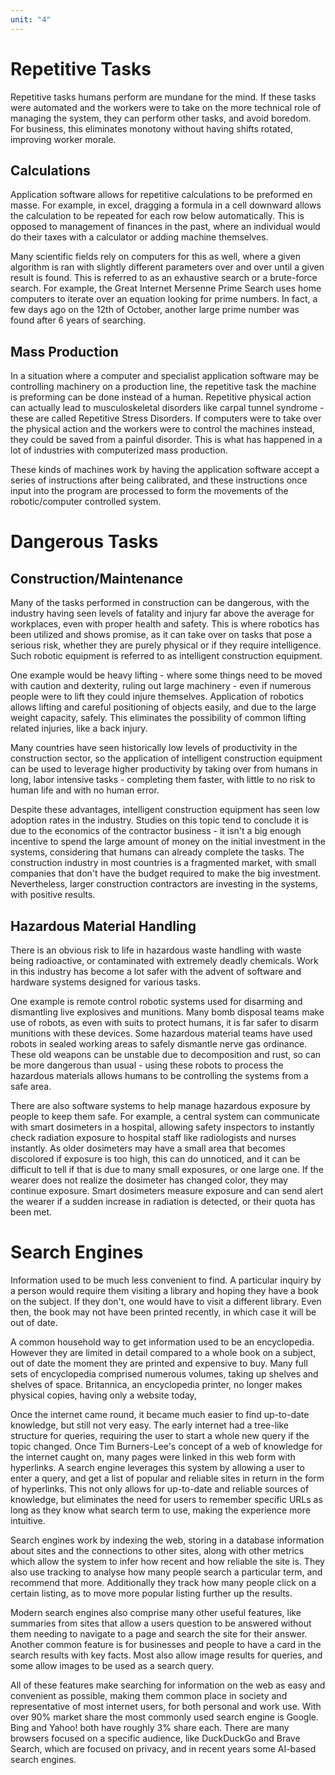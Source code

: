 ```yaml
---
unit: "4"
---
```

# Repetitive Tasks
Repetitive tasks humans perform are mundane for the mind. If these tasks were automated and the workers were to take on the more technical role of managing the system, they can perform other tasks, and avoid boredom. For business, this eliminates monotony without having shifts rotated, improving worker morale.
## Calculations
Application software allows for repetitive calculations to be preformed en masse. For example, in excel, dragging a formula in a cell downward allows the calculation to be repeated for each row below automatically. This is opposed to management of finances in the past, where an individual would do their taxes with a calculator or adding machine themselves.

Many scientific fields rely on computers for this as well, where a given algorithm is ran with slightly different parameters over and over until a given result is found. This is referred to as an exhaustive search or a brute-force search. For example, the Great Internet Mersenne Prime Search uses home computers to iterate over an equation looking for prime numbers. In fact, a few days ago on the 12th of October, another large prime number was found after 6 years of searching.
## Mass Production
In a situation where a computer and specialist application software may be controlling machinery on a production line, the repetitive task the machine is preforming can be done instead of a human. Repetitive physical action can actually lead to musculoskeletal disorders like carpal tunnel syndrome - these are called Repetitive Stress Disorders. If computers were to take over the physical action and the workers were to control the machines instead, they could be saved from a painful disorder. This is what has happened in a lot of industries with computerized mass production. 

These kinds of machines work by having the application software accept a series of instructions after being calibrated, and these instructions once input into the program are processed to form the movements of the robotic/computer controlled system.
# Dangerous Tasks
## Construction/Maintenance
Many of the tasks performed in construction can be dangerous, with the industry having seen levels of fatality and injury far above the average for workplaces, even with proper health and safety. This is where robotics has been utilized and shows promise, as it can take over on tasks that pose a serious risk, whether they are purely physical or if they require intelligence. Such robotic equipment is referred to as intelligent construction equipment.

One example would be heavy lifting - where some things need to be moved with caution and dexterity, ruling out large machinery - even if numerous people were to lift they could injure themselves. Application of robotics allows lifting and careful positioning of objects easily, and due to the large weight capacity, safely. This eliminates the possibility of common lifting related injuries, like a back injury. 

Many countries have seen historically low levels of productivity in the construction sector, so the application of intelligent construction equipment can be used to leverage higher productivity by taking over from humans in long, labor intensive tasks - completing them faster, with little to no risk to human life and with no human error. 

Despite these advantages, intelligent construction equipment has seen low adoption rates in the industry. Studies on this topic tend to conclude it is due to the economics of the contractor business - it isn't a big enough incentive to spend the large amount of money on the initial investment in the systems, considering that humans can already complete the tasks. The construction industry in most countries is a fragmented market, with small companies that don't have the budget required to make the big investment. Nevertheless, larger construction contractors are investing in the systems, with positive results.
## Hazardous Material Handling
There is an obvious risk to life in hazardous waste handling with waste being radioactive, or contaminated with extremely deadly chemicals. Work in this industry has become a lot safer with the advent of software and hardware systems designed for various tasks.

One example is remote control robotic systems used for disarming and dismantling live explosives and munitions. Many bomb disposal teams make use of robots, as even with suits to protect humans, it is far safer to disarm munitions with these devices. Some hazardous material teams have used robots in sealed working areas to safely dismantle nerve gas ordinance. These old weapons can be unstable due to decomposition and rust, so can be more dangerous than usual - using these robots to process the hazardous materials allows humans to be controlling the systems from a safe area.

There are also software systems to help manage hazardous exposure by people to keep them safe. For example, a central system can communicate with smart dosimeters in a hospital, allowing safety inspectors to instantly check radiation exposure to hospital staff like radiologists and nurses instantly. As older dosimeters may have a small area that becomes discolored if exposure is too high, this can do unnoticed, and it can be difficult to tell if that is due to many small exposures, or one large one. If the wearer does not realize the dosimeter has changed color, they may continue exposure. Smart dosimeters measure exposure and can send alert the wearer if a sudden increase in radiation is detected, or their quota has been met.

# Search Engines
Information used to be much less convenient to find. A particular inquiry by a person would require them visiting a library and hoping they have a book on the subject. If they don't, one would have to visit a different library. Even then, the book may not have been printed recently, in which case it will be out of date.

A common household way to get information used to be an encyclopedia. However they are limited in detail compared to a whole book on a subject, out of date the moment they are printed and expensive to buy. Many full sets of encyclopedia comprised numerous volumes, taking up shelves and shelves of space. Britannica, an encyclopedia printer, no longer makes physical copies, having only a website today,

Once the internet came round, it became much easier to find up-to-date knowledge, but still not very easy. The early internet had a tree-like structure for queries, requiring the user to start a whole new query if the topic changed. Once Tim Burners-Lee's concept of a web of knowledge for the internet caught on, many pages were linked in this web form with hyperlinks. A search engine leverages this system by allowing a user to enter a query, and get a list of popular and reliable sites in return in the form of hyperlinks. This not only allows for up-to-date and reliable sources of knowledge, but eliminates the need for users to remember specific URLs as long as they know what search term to use, making the experience more intuitive.

Search engines work by indexing the web, storing in a database information about sites and the connections to other sites, along with other metrics which allow the system to infer how recent and how reliable the site is. They also use tracking to analyse how many people search a particular term, and recommend that more. Additionally they track how many people click on a certain listing, as to move more popular listing further up the results.

Modern search engines also comprise many other useful features, like summaries from sites that allow a users question to be answered without them needing to navigate to a page and search the site for their answer. Another common feature is for businesses and people to have a card in the search results with key facts. Most also allow image results for queries, and some allow images to be used as a search query.

All of these features make searching for information on the web as easy and convenient as possible, making them common place in society and representative of most internet users, for both personal and work use. With over 90% market share the most commonly used search engine is Google. Bing and Yahoo! both have roughly 3% share each. There are many browsers focused on a specific audience, like DuckDuckGo and Brave Search, which are focused on privacy, and in recent years some AI-based search engines.